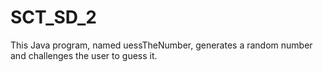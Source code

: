 # SCT_SD_2
This Java program, named uessTheNumber, generates a random number and challenges the user to guess it. 
